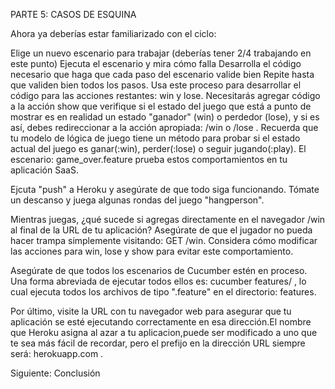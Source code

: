 
PARTE 5: CASOS DE ESQUINA

Ahora ya deberías estar familiarizado con el ciclo:

Elige un nuevo escenario para trabajar (deberías tener 2/4 trabajando en este punto)
Ejecuta el escenario y mira cómo falla
Desarrolla el código necesario que haga que cada paso del escenario valide bien
Repite hasta que validen bien  todos los pasos.
Usa este proceso para desarrollar el código para las acciones restantes: win y lose. Necesitarás agregar código a la acción show  que verifique si el estado del juego que está a punto de mostrar es en realidad un estado "ganador" (win) o perdedor (lose), y si es así, debes redireccionar a la acción apropiada: /win o /lose . Recuerda que tu modelo de lógica de juego tiene un método para probar si el estado actual del juego es ganar(:win), perder(:lose) o seguir jugando(:play). El escenario: game_over.feature prueba estos comportamientos en tu aplicación SaaS.

Ejcuta "push" a Heroku y asegúrate de que todo siga funcionando. Tómate un descanso y juega algunas rondas del juego "hangperson".

Mientras juegas, ¿qué sucede si agregas directamente en el navegador /win al final de la URL de tu aplicación? Asegúrate de que el jugador no pueda hacer trampa simplemente visitando: GET /win. Considera cómo modificar las acciones para win, lose y show para evitar este comportamiento.

Asegúrate de que todos los escenarios de Cucumber estén en proceso. Una forma abreviada de ejecutar todos ellos es: cucumber features/ , lo cual ejecuta todos los archivos de tipo ".feature"  en el directorio:  features.

Por último, visite la  URL con tu navegador web para asegurar  que tu aplicación se esté ejecutando correctamente en esa dirección.El nombre que Heroku asigna al azar a tu aplicacion,puede ser modificado a uno que te sea más fácil de recordar, pero el prefijo en la dirección URL siempre será: herokuapp.com .

Siguiente: Conclusión
